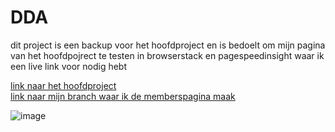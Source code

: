 # DDA

dit project is een backup voor het hoofdproject en is bedoelt om mijn pagina van het hoofdpojrect te testen in browserstack en pagespeedinsight waar ik een live link voor nodig hebt

<a href="https://github.com/lisagjh/voorhoede/tree/main">link naar het hoofdproject</a>
<br>
<a href="https://github.com/lisagjh/voorhoede/tree/feature-member-overviewpage">link naar mijn branch waar ik de memberspagina maak</a>


![image](https://github.com/user-attachments/assets/a4cb6b31-f5cd-4649-88f5-ef77eedb61d9)




